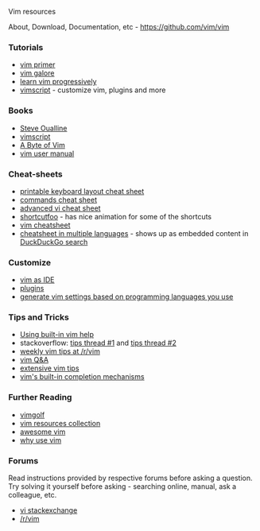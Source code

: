 Vim resources

About, Download, Documentation, etc - https://github.com/vim/vim

### Tutorials
* [vim primer](https://danielmiessler.com/study/vim/)
* [vim galore](https://github.com/mhinz/vim-galore/blob/master/README.md)
* [learn vim progressively](http://yannesposito.com/Scratch/en/blog/Learn-Vim-Progressively/)
* [vimscript](http://learnvimscriptthehardway.stevelosh.com/) - customize vim, plugins and more

### Books
* [Steve Oualline](http://www.oualline.com/vim-book.html)
* [vimscript](http://learnvimscriptthehardway.stevelosh.com/)
* [A Byte of Vim](http://www.swaroopch.com/notes/vim/)
* [vim user manual](http://www.eandem.co.uk/mrw/vim/usr_doc/index.html)

### Cheat-sheets
* [printable keyboard layout cheat sheet](http://michael.peopleofhonoronly.com/vim/)
* [commands cheat sheet](https://www.fprintf.net/vimCheatSheet.html)
* [advanced vi cheat sheet](http://www.lagmonster.org/docs/vi2.html)
* [shortcutfoo](https://www.shortcutfoo.com/app/dojos/vim/cheatsheet) - has nice animation for some of the shortcuts
* [vim cheatsheet](http://paulherron.com/blog/vim_cheatsheet/)
* [cheatsheet in multiple languages](http://vim.rtorr.com/) - shows up as embedded content in [DuckDuckGo search](https://duckduckgo.com/?q=vim+cheat+sheet)

### Customize
* [vim as IDE](http://yannesposito.com/Scratch/en/blog/Vim-as-IDE/)
* [plugins](http://vimawesome.com/)
* [generate vim settings based on programming languages you use](http://vim-bootstrap.com/)

### Tips and Tricks
* [Using built-in vim help](http://stackoverflow.com/questions/25474313/how-do-i-find-out-what-a-vim-command-does)
* stackoverflow: [tips thread #1](http://stackoverflow.com/questions/1218390/what-is-your-most-productive-shortcut-with-vim/) and [tips thread #2](http://stackoverflow.com/questions/726894/what-are-the-dark-corners-of-vim-your-mom-never-told-you-about)
* [weekly vim tips at /r/vim](https://www.reddit.com/r/vim/comments/4aab93/weekly_vim_tips_and_tricks_thread_1/)
* [vim Q&A](http://stackoverflow.com/questions/tagged/vim?sort=votes&pageSize=15)
* [extensive vim tips](http://zzapper.co.uk/vimtips.html)
* [vim's built-in completion mechanisms](https://www.youtube.com/watch?v=3TX3kV3TICU)

### Further Reading
* [vimgolf](http://www.vimgolf.com/)
* [vim resources collection](https://vim.zeef.com/patrick.schanen)
* [awesome vim](https://github.com/akrawchyk/awesome-vim)
* [why use vim](http://www.viemu.com/a-why-vi-vim.html)

### Forums
Read instructions provided by respective forums before asking a question. Try solving it yourself before asking - searching online, manual, ask a colleague, etc. 

* [vi stackexchange](http://vi.stackexchange.com/)
* [/r/vim](https://www.reddit.com/r/vim/)
